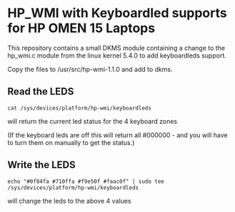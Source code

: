 # HP_WMI with Keyboardled supports for HP OMEN 15 Laptops

This repository contains a small DKMS module containing a change to the
hp_wmi.c module from the linux kernel 5.4.0 to add keyboardleds support.

Copy the files to /usr/src/hp-wmi-1.1.0 and add to dkms.

## Read the LEDS

`cat /sys/devices/platform/hp-wmi/keyboardleds`

will return the current led status for the 4 keyboard zones

(If the keyboard leds are off this will return all #000000 - and you will have
to turn them on manually to get the status.)

## Write the LEDS

`echo "#0f84fa #710ffa #f9e50f #faac0f" | sudo tee /sys/devices/platform/hp-wmi/keyboardleds`

will change the leds to the above 4 values
